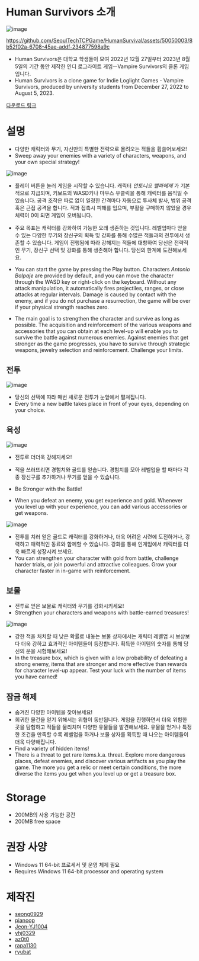 # Human Survivors 소개
![image](https://github.com/SeoulTechTCPGame/HumanSurvival/assets/50050003/c7c934d5-207a-45ef-b362-1f597c149a93)

https://github.com/SeoulTechTCPGame/HumanSurvival/assets/50050003/8b52f02a-6708-45ae-addf-234877598a9c

- Human Survivors은 대학교 학생들이 모여 2022년 12월 27일부터 2023년 8월 5일의 기간 동안 제작한 인디 로그라이트 게임ㅡVampire Survivors의 클론 게임입니다.
- Human Survivors is a clone game for Indie Loglight Games - Vampire Survivors, produced by university students from December 27, 2022 to August 5, 2023.


[다운로드 링크](https://drive.google.com/file/d/1MhamxWwnb9-SZu0DX9h-jzHbknoZOIoq/view?usp=sharing)  

# 설명
- 다양한 캐릭터와 무기, 자신만의 특별한 전략으로 몰려오는 적들을 휩쓸어보세요!
- Sweep away your enemies with a variety of characters, weapons, and your own special strategy!

![image](https://github.com/SeoulTechTCPGame/HumanSurvival/assets/50050003/34c125b6-eee3-43fa-82d7-e660cc529b83)

- 플레이 버튼을 눌러 게임을 시작할 수 있습니다. 캐릭터 _안토니오 밸파에제_ 가 기본적으로 지급되며, 키보드의 WASD키나 마우스 우클릭을 통해 캐릭터를 움직일 수 있습니다. 공격 조작은 따로 없이 일정한 간격마다 자동으로 투사체 발사, 범위 공격 혹은 근접 공격을 합니다. 적과 접촉시 피해를 입으며, 부활을 구매하지 않았을 경우 체력이 0이 되면 게임이 오버됩니다.

- 주요 목표는 캐릭터를 강화하여 가능한 오래 생존하는 것입니다. 레벨업마다 얻을 수 있는 다양한 무기와 장신구의 획득 및 강화를 통해 수많은 적들과의 전투에서 생존할 수 있습니다. 게임이 진행됨에 따라 강해지는 적들에 대항하여 당신은 전략적인 무기, 장신구 선택 및 강화를 통해 생존해야 합니다. 당신의 한계에 도전해보세요.

- You can start the game by pressing the Play button. Characters _Antonio Balpaje_ are provided by default, and you can move the character through the WASD key or right-click on the keyboard. Without any attack manipulation, it automatically fires projectiles, ranges, or close attacks at regular intervals. Damage is caused by contact with the enemy, and if you do not purchase a resurrection, the game will be over if your physical strength reaches zero.

- The main goal is to strengthen the character and survive as long as possible. The acquisition and reinforcement of the various weapons and accessories that you can obtain at each level-up will enable you to survive the battle against numerous enemies. Against enemies that get stronger as the game progresses, you have to survive through strategic weapons, jewelry selection and reinforcement. Challenge your limits.

## 전투
![image](https://github.com/SeoulTechTCPGame/HumanSurvival/assets/50050003/af1b88ba-bca7-4bf8-8a01-9ba176fb2941)

- 당신의 선택에 따라 매번 새로운 전투가 눈앞에서 펼쳐집니다.
- Every time a new battle takes place in front of your eyes, depending on your choice.
## 육성
![image](https://github.com/SeoulTechTCPGame/HumanSurvival/assets/50050003/1fe22f14-c0c6-459b-afb0-a9448111f8d4)

- 전투로 더더욱 강해지세요!
- 적을 쓰러뜨리면 경험치와 골드를 얻습니다. 경험치를 모아 레벨업을 할 때마다 각종 장신구를 추가하거나 무기를 얻을 수 있습니다. 

- Be Stronger with the Battle!
- When you defeat an enemy, you get experience and gold. Whenever you level up with your experience, you can add various accessories or get weapons.

![image](https://github.com/SeoulTechTCPGame/HumanSurvival/assets/50050003/bf02cce9-ece8-4e7e-b27d-18c3972b33cb)

- 전투를 치러 얻은 골드로 캐릭터를 강화하거나, 더욱 어려운 시련에 도전하거나, 강력하고 매력적인 동료와 함께할 수 있습니다. 강화를 통해 인게임에서 캐릭터를 더욱 빠르게 성장시켜 보세요.
- You can strengthen your character with gold from battle, challenge harder trials, or join powerful and attractive colleagues. Grow your character faster in in-game with reinforcement.

## 보물
- 전투로 얻은 보물로 캐릭터와 무기를 강화시키세요!
- Strengthen your characters and weapons with battle-earned treasures!

![image](https://github.com/SeoulTechTCPGame/HumanSurvival/assets/50050003/363678d9-004b-46bd-800c-b8aaa04d0327)

- 강한 적을 처치할 때 낮은 확률로 내놓는 보물 상자에서는 캐릭터 레벨업 시 보상보다 더욱 강하고 효과적인 아이템들이 등장합니다. 획득한 아이템의 숫자를 통해 당신의 운을 시험해보세요!
- In the treasure box, which is given with a low probability of defeating a strong enemy, items that are stronger and more effective than rewards for character level-up appear. Test your luck with the number of items you have earned!

## 잠금 해제
- 숨겨진 다양한 아이템을 찾아보세요!
- 희귀한 물건을 얻기 위해서는 위협이 동반됩니다. 게임을 진행하면서 더욱 위험한 곳을 탐험하고 적들을 물리치며 다양한 유물들을 발견해보세요. 유물을 얻거나 특정한 조건을 만족할 수록 레벨업을 하거나 보물 상자를 획득할 때 나오는 아이템들이 더욱 다양해집니다.
- Find a variety of hidden items!
- There is a threat to get rare items.k.a. threat. Explore more dangerous places, defeat enemies, and discover various artifacts as you play the game. The more you get a relic or meet certain conditions, the more diverse the items you get when you level up or get a treasure box.

# Storage
* 200MB의 사용 가능한 공간
* 200MB free space

# 권장 사양 
* Windows 11 64-bit 프로세서 및 운영 체제 필요
* Requires Windows 11 64-bit processor and operating system

# 제작진
* [seong0929](https://github.com/seong0929)
* [pianoop](https://github.com/pianoop)
* [Jeon-YJ1004](https://github.com/Jeon-YJ1004)
* [yhj0329](https://github.com/yhj0329)
* [az0t0](https://github.com/az0t0)
* [rapa1130](https://github.com/rapa1130)
* [ryubat](https://github.com/ryubat)
